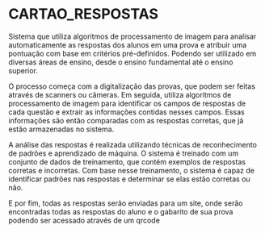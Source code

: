 # CARTAO_RESPOSTAS

Sistema que utiliza algoritmos de processamento de imagem para analisar automaticamente as respostas dos alunos em uma prova e atribuir uma pontuação com base em critérios pré-definidos. Podendo ser utilizado em diversas áreas de ensino, desde o ensino fundamental até o ensino superior.

O processo começa com a digitalização das provas, que podem ser feitas através de scanners ou câmeras. Em seguida, utiliza algoritmos de processamento de imagem para identificar os campos de respostas de cada questão e extrair as informações contidas nesses campos. Essas informações são então comparadas com as respostas corretas, que já estão armazenadas no sistema.

A análise das respostas é realizada utilizando técnicas de reconhecimento de padrões e aprendizado de máquina. O sistema é treinado com um conjunto de dados de treinamento, que contém exemplos de respostas corretas e incorretas. Com base nesse treinamento, o sistema é capaz de identificar padrões nas respostas e determinar se elas estão corretas ou não.

E por fim, todas as respostas serão enviadas para um site, onde serão encontradas todas as respostas do aluno e o gabarito de sua prova podendo ser acessado através de um qrcode 
